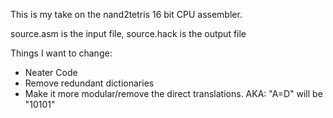This is my take on the nand2tetris 16 bit CPU assembler.

source.asm is the input file, source.hack is the output file

Things I want to change:
* Neater Code
* Remove redundant dictionaries
* Make it more modular/remove the direct translations. AKA: "A=D" will be "10101"
